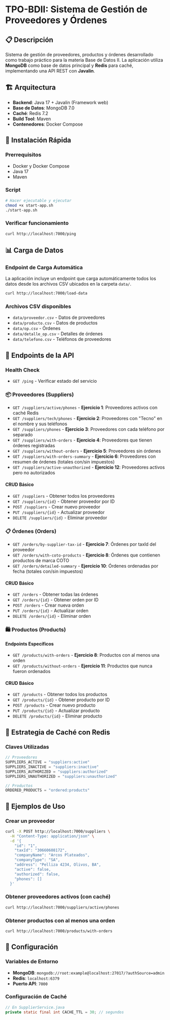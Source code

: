 # TPO-BDII: Sistema de Gestión de Proveedores y Órdenes

## 📋 Descripción

Sistema de gestión de proveedores, productos y órdenes desarrollado como trabajo práctico para la materia Base de Datos II. La aplicación utiliza **MongoDB** como base de datos principal y **Redis** para caché, implementando una API REST con **Javalin**.

## 🏗️ Arquitectura

- **Backend**: Java 17 + Javalin (Framework web)
- **Base de Datos**: MongoDB 7.0
- **Caché**: Redis 7.2
- **Build Tool**: Maven
- **Contenedores**: Docker Compose

## 🚀 Instalación Rápida

### Prerrequisitos
- Docker y Docker Compose
- Java 17
- Maven

### Script
```bash
# Hacer ejecutable y ejecutar
chmod +x start-app.sh
./start-app.sh
```


### Verificar funcionamiento
```bash
curl http://localhost:7000/ping
```

## 📊 Carga de Datos

### Endpoint de Carga Automática
La aplicación incluye un endpoint que carga automáticamente todos los datos desde los archivos CSV ubicados en la carpeta `data/`.

```bash
curl http://localhost:7000/load-data
```

### Archivos CSV disponibles
- `data/proveedor.csv` - Datos de proveedores
- `data/producto.csv` - Datos de productos  
- `data/op.csv` - Órdenes
- `data/detalle_op.csv` - Detalles de órdenes
- `data/telefono.csv` - Teléfonos de proveedores


## 🔗 Endpoints de la API

### Health Check
- `GET /ping` - Verificar estado del servicio

### 📦 Proveedores (Suppliers)

- `GET /suppliers/active/phones` - **Ejercicio 1**: Proveedores activos con caché Redis
- `GET /suppliers/tech/phones` - **Ejercicio 2**: Proveedores con "Tecno" en el nombre y sus teléfonos
- `GET /suppliers/phones` - **Ejercicio 3**: Proveedores con cada teléfono por separado
- `GET /suppliers/with-orders` - **Ejercicio 4**: Proveedores que tienen órdenes registradas
- `GET /suppliers/without-orders` - **Ejercicio 5**: Proveedores sin órdenes
- `GET /suppliers/with-orders-summary` - **Ejercicio 6**: Proveedores con resumen de órdenes (totales con/sin impuestos)
- `GET /suppliers/active-unauthorized` - **Ejercicio 12**: Proveedores activos pero no autorizados

#### CRUD Básico
- `GET /suppliers` - Obtener todos los proveedores
- `GET /suppliers/{id}` - Obtener proveedor por ID
- `POST /suppliers` - Crear nuevo proveedor
- `PUT /suppliers/{id}` - Actualizar proveedor
- `DELETE /suppliers/{id}` - Eliminar proveedor

### 📋 Órdenes (Orders)

- `GET /orders/by-supplier-tax-id` - **Ejercicio 7**: Órdenes por taxId del proveedor
- `GET /orders/with-coto-products` - **Ejercicio 8**: Órdenes que contienen productos de marca COTO
- `GET /orders/detailed-summary` - **Ejercicio 10**: Órdenes ordenadas por fecha (totales con/sin impuestos)

#### CRUD Básico
- `GET /orders` - Obtener todas las órdenes
- `GET /orders/{id}` - Obtener orden por ID
- `POST /orders` - Crear nueva orden
- `PUT /orders/{id}` - Actualizar orden
- `DELETE /orders/{id}` - Eliminar orden

### 🛍️ Productos (Products)

#### Endpoints Específicos
- `GET /products/with-orders` - **Ejercicio 8**: Productos con al menos una orden
- `GET /products/without-orders` - **Ejercicio 11**: Productos que nunca fueron ordenados

#### CRUD Básico
- `GET /products` - Obtener todos los productos
- `GET /products/{id}` - Obtener producto por ID
- `POST /products` - Crear nuevo producto
- `PUT /products/{id}` - Actualizar producto
- `DELETE /products/{id}` - Eliminar producto

## 💾 Estrategia de Caché con Redis

### Claves Utilizadas
```java
// Proveedores
SUPPLIERS_ACTIVE = "suppliers:active"
SUPPLIERS_INACTIVE = "suppliers:inactive" 
SUPPLIERS_AUTHORIZED = "suppliers:authorized"
SUPPLIERS_UNAUTHORIZED = "suppliers:unauthorized"

// Productos
ORDERED_PRODUCTS = "ordered:products"
```


## 📝 Ejemplos de Uso

### Crear un proveedor
```bash
curl -X POST http://localhost:7000/suppliers \
  -H "Content-Type: application/json" \
  -d '{
    "id": "1",
    "taxId": "30660608172",
    "companyName": "Arcos Plateados",
    "companyType": "SA",
    "address": "Pelliza 4234, Olivos, BA",
    "active": false,
    "authorized": false,
    "phones": []
  }'
```

### Obtener proveedores activos (con caché)
```bash
curl http://localhost:7000/suppliers/active/phones
```

### Obtener productos con al menos una orden
```bash
curl http://localhost:7000/products/with-orders
```

## 🔧 Configuración

### Variables de Entorno
- **MongoDB**: `mongodb://root:example@localhost:27017/?authSource=admin`
- **Redis**: `localhost:6379`
- **Puerto API**: `7000`

### Configuración de Caché
```java
// En SupplierService.java
private static final int CACHE_TTL = 30; // segundos
```
